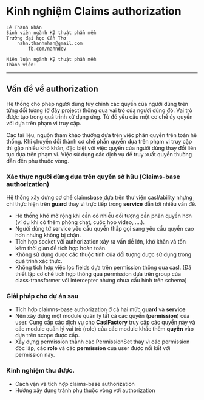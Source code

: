 # Kinh nghiệm Claims authorization

    Lê Thành Nhân
    Sinh viên ngành Kỹ thuật phần mềm
    Trường đại học Cần Thơ
    	nahn.thanhnhan@gmail.com
    		fb.com/nahndev

    Niên luận ngành Kỹ thuật phần mềm
    Thành viên:

---

## Vấn đề về authorization

Hệ thống cho phép người dùng tùy chỉnh các quyền của người dùng trên từng đối tượng (ở đây project) thông qua vai trò của người dùng đó. Vai trò được tạo trong quá trình xử dụng ứng. Từ đó yêu cầu một cơ chế ủy quyền với dựa trên phạm vi truy cập.

Các tài liệu, nguồn tham khảo thường dựa trên việc phân quyền trên toàn hệ thống. Khi chuyển đổi thành cơ chế phần quyền dựa trên phạm vi truy cập thì gặp nhiều khó khăn, đặc biệt với việc quyền của người dùng thay đổi liên tục dựa trên phạm vi. Việc sử dụng các dịch vụ để truy xuất quyền thường dẫn đến phụ thuộc vòng.

### Xác thực người dùng dựa trên quyền sở hữu (Claims-base authorization)

Hệ thống xây dưng cơ chế claimsbase dựa trên thư viện casl/ability nhưng chỉ thực hiện trên **guard** thay vì trực tiếp trong **service** dẫn tới nhiều vấn đề.

- Hệ thống khó mở rộng khi cần có nhiều đối tượng cần phân quyền hơn (ví dụ khí có thêm phòng chat, cuộc họp video, ....).
- Người dùng từ service yêu cầu quyền thấp gọi sang yêu cầu quyền cao hơn nhưng không bị chặn.
- Tích hợp socket với authorization xảy ra vấn đề lớn, khó khắn và tốn kém thời gian để tích hợp hoàn toàn.
- Không sử dụng được các thuộc tính của đối tượng được sử dụng trong quá trình xác thực.
- Không tích hợp việc lọc fields dựa trên permission thông qua casl. (Đã thiết lập cơ chế tích hợp thông qua permission dựa trên group của class-transformer với intercepter nhưng chưa cấu hình trên schema)

### Giải pháp cho dự án sau

- Tích hợp claimns-base authorization ở cả hai mức **guard** và **service**
- Nên xây dựng một module quản lý tất cả các quyền (**permission**) của user. Cung cấp các dịch vụ cho **CaslFactory** truy cập các quyền này và các module quản lý vai trò (role) của các module khác thêm **quyền** vào dựa trên scope được cấp.
- Xây dựng permission thành các PermissionSet thay vì các permission độc lập, các **role** và các **permission** của user được nối kết với permission này.

### Kinh nghiệm thu được.

- Cách vận và tích hợp claims-base authorization
- Hướng xây dựng tránh phụ thuộc vòng với authorization
